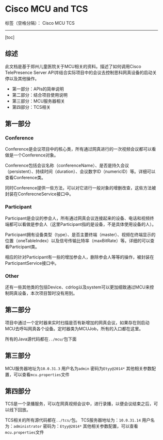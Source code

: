 # Cisco MCU and TCS

标签（空格分隔）： Cisco MCU TCS

---
[toc]
## 综述
此文档是基于郑州儿童医院关于MCU相关的资料。描述了如何调用Cisco TelePresence Server API并结合实际项目中的会议去控制思科网真设备的启动关停以及其他操作。

* 第一部分：APIs的简单说明
* 第二部分：结合项目使用说明
* 第三部分：MCU服务器相关
* 第四部分：TCS相关

## 第一部分
### Conference
Conference是会议项目中的核心类，所有通过网真进行的一次视频会议都可以看做是一个Conference对象。

Conference包括会议名称（conferenceName）、是否是持久会议（persistent）、持续时间（duration）、会议数字ID（numericID）等。详细可以查看Conference类。

同时Conference提供一些方法，可以对它进行一般对象的增删改查，这些方法被封装在ConferecneService接口中。
### Participant
Participant是会议的参会人，所有通过网真会议连接起来的设备、电话和视频终端都可以看做是参会人（这里Participant指的是设备，不是具体使用设备的人）。

Participant拥有设备类型（type）、是否主要终端（master）、视频在终端显示的位置（oneTableIndex）以及信号传输比特率（maxBitRate）等。详细的可以查看Participant类。

相应的针对Participant有一些的增加参会人，删除参会人等等的操作，被封装在ParticipantService接口中。

### Other
还有一些其他类的包括Device、cdrlog以及system可以更加细致通过MCU来控制网真设备，本次项目暂时没有用到。

## 第二部分
项目中通过一个定时器来实时扫描是否有新增加的网真会议，如果存在则启动MCU去呼叫网真各个设备。定时器类为MCUJob，所有的入口都在这里。

所有的Java源代码都在`../mcu/`包下面

## 第三部分
MCU服务器地址为`10.0.31.3`
用户名为`admin`
密码为`Etyy@2014*`
其他相关参数配置，可以查看`mcu.properties`文件

## 第四部分
TCS是一个录播服务，可以在网真视频会议中，进行录播，以便会议结束之后，可以线下回放。

TCS相关的所有源代码都在`../tcs/`包。
TCS服务器地址为：`10.0.31.14`
用户名为：`administrator`
密码为：`Etyy@2014*`
其他相关参数配置，可以查看`mcu.properties`文件



